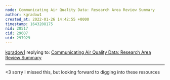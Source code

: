 ```yaml
---
node: Communicating Air Quality Data: Research Area Review Summary
author: kgradow1
created_at: 2022-01-26 14:42:55 +0000
timestamp: 1643208175
nid: 28517
cid: 29607
uid: 297929
---
```




[kgradow1](../profile/kgradow1) replying to: [Communicating Air Quality Data: Research Area Review Summary](../notes/bhamster/12-21-2021/communicating-air-quality-data-research-area-review-summary)

----
<3  sorry I missed this, but looking forward to digging into these resources